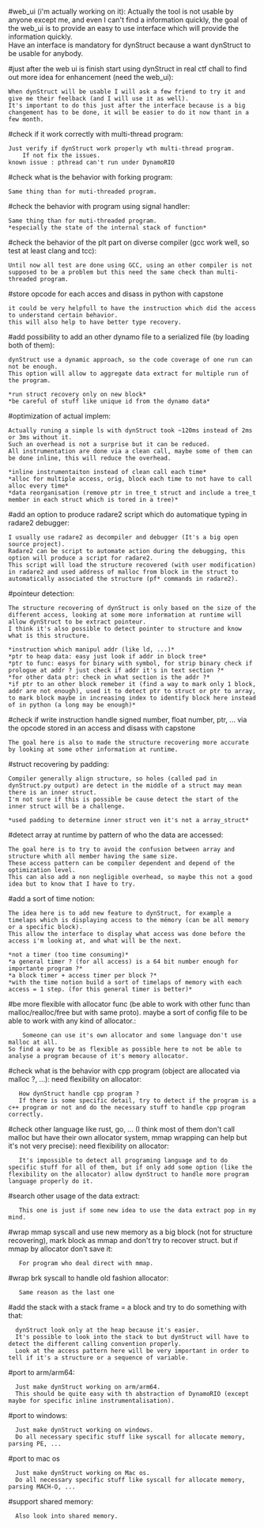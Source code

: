 #web_ui (i'm actually working on it):
	Actually the tool is not usable by anyone except me, and even I can't find a information quickly, the goal of the web_ui is to provide an easy to use interface which will provide the information quickly.  
	Have an interface is mandatory for dynStruct because a want dynStruct to be usable for anybody.

#just after the web ui is finish start using dynStruct in real ctf chall to find out more idea for enhancement (need the web_ui):
     	
	When dynStruct will be usable I will ask a few friend to try it and give me their feelback (and I will use it as well).  
	It's important to do this just after the interface because is a big changement has to be done, it will be easier to do it now thant in a few month.  

#check if it work correctly with multi-thread program:
        
	Just verify if dynStruct work properly wth multi-thread program.  
      	If not fix the issues.
	known issue : pthread can't run under DynamoRIO

#check what is the behavior with forking program:
      
	Same thing than for muti-threaded program.
	
#check the behavior with program using signal handler:

	Same thing than for muti-threaded program.
	*especially the state of the internal stack of function*

#check the behavior of the plt part on diverse compiler (gcc work well, so test at least clang and tcc):
        
	Until now all test are done using GCC, using an other compiler is not supposed to be a problem but this need the same check than multi-threaded program.       

#store opcode for each acces and disass in python with capstone

  	it could be very helpfull to have the instruction which did the access to understand certain behavior.
	this will also help to have better type recovery.

#add possibility to add an other dynamo file to a serialized file (by loading both of them): 
        
	dynStruct use a dynamic approach, so the code coverage of one run can not be enough.  
	This option will allow to aggregate data extract for multiple run of the program.  

	*run struct recovery only on new block*  
	*be careful of stuff like unique id from the dynamo data*  

#optimization of actual implem:
	
	Actually runing a simple ls with dynStruct took ~120ms instead of 2ms or 3ms without it.  
	Such an overhead is not a surprise but it can be reduced.  
	All instrumentation are done via a clean call, maybe some of them can be done inline, this will reduce the overhead.  

	*inline instrumentaiton instead of clean call each time*  
	*alloc for multiple access, orig, block each time to not have to call alloc every time*
	*data reorganisation (remove ptr in tree_t struct and include a tree_t member in each struct which is tored in a tree)*

#add an option to produce radare2 script which do automatique typing in radare2 debugger:
     	
	I usually use radare2 as decompiler and debugger (It's a big open source project).  
	Radare2 can be script to automate action during the debugging, this option will produce a script for radare2.  
	This script will load the structure recovered (with user modification) in radare2 and used address of malloc from block in the struct to automatically associated the structure (pf* commands in radare2).

#pointeur detection:
	
	The structure recovering of dynStruct is only based on the size of the different access, looking at some more information at runtime will allow dynStruct to be extract pointeur.  
	I think it's also possible to detect pointer to structure and know what is this structure.  

	*instruction which manipul addr (like ld, ...)*   
	*ptr to heap data: easy just look if addr in block tree*  
	*ptr to func: easys for binary with symbol, for strip binary check if prologue at addr ? just check if addr it's in text section ?*  
	*for other data ptr: check in what section is the addr ?*  
	*if ptr to an other block remeber it (find a way to mark only 1 block, addr are not enough), used it to detect ptr to struct or ptr to array, to mark block maybe in increasing index to identify block here instead of in python (a long may be enough)*  

#check if write instruction handle signed number, float number, ptr, ... via the opcode stored in an access and disass with capstone
        
	The goal here is also to made the structure recovering more accurate by looking at some other information at runtime.

#struct recovering by padding:
	
	Compiler generally align structure, so holes (called pad in dynStruct.py output) are detect in the middle of a struct may mean there is an inner struct.  
	I'm not sure if this is possible be cause detect the start of the inner struct will be a challenge.  

	*used padding to determine inner struct ven it's not a array_struct*

#detect array at runtime by pattern of who the data are accessed:
	
	The goal here is to try to avoid the confusion between array and structure whith all member having the same size.  
	These access pattern can be compiler dependent and depend of the optimization level.  
	This can also add a non negligible overhead, so maybe this not a good idea but to know that I have to try.


#add a sort of time notion:
        
	The idea here is to add new feature to dynStruct, for example a timelaps which is displaying access to the mémory (can be all memory or a specific block).  
	This allow the interface to display what access was done before the access i'm looking at, and what will be the next.
	
	*not a timer (too time consuming)*  
	*a general timer ? (for all access) is a 64 bit number enough for importante program ?*  
	*a block timer + access timer per block ?*  
	*with the time notion build a sort of timelaps of memory with each access = 1 step. (for this general timer is better)*

#be more flexible with allocator func (be able to work with other func than malloc/realloc/free but with same proto). maybe a sort of config file to be able to work with any kind of allocator.:

    	Someone can use it's own allocator and some language don't use malloc at all.  
	So find a way to be as flexible as possible here to not be able to analyse a program because of it's memory allocator.

#check what is the behavior with cpp program (object are allocated via malloc ?, ...): need flexibility on allocator:

       How dynStruct handle cpp program ?  
       If there is some specific detail, try to detect if the program is a c++ program or not and do the necessary stuff to handle cpp program correctly.

#check other language like rust, go, ... (I think most of them don't call malloc but have their own allocator system, mmap wrapping can help but it's not very precise): need flexibility on allocator:

       It's impossible to detect all programing language and to do specific stuff for all of them, but if only add some option (like the flexibility on the allocator) allow dynStruct to handle more program language properly do it.

#search other usage of the data extract:

       This one is just if some new idea to use the data extract pop in my mind.

#wrap mmap syscall and use new memory as a big block (not for structure recovering), mark block as mmap and don't try to recover struct. but if mmap by allocator don't save it:

       For program who deal direct with mmap.

#wrap brk syscall to handle old fashion allocator:

       Same reason as the last one

#add the stack with a stack frame = a block and try to do something with that:

      dynStruct look only at the heap because it's easier.  
      It's possible to look into the stack to but dynStruct will have to detect the different calling convention properly.  
      Look at the access pattern here will be very important in order to tell if it's a structure or a sequence of variable.

#port to arm/arm64:

      Just make dynStruct working on arm/arm64.
      This should be quite easy with th abstraction of DynamoRIO (except maybe for specific inline instrumentalisation).

#port to windows:

      Just make dynStruct working on windows.  
      Do all necessary specific stuff like syscall for allocate memory, parsing PE, ...

#port to mac os

      Just make dynStruct working on Mac os.  
      Do all necessary specific stuff like syscall for allocate memory, parsing MACH-O, ...

#support shared memory:

      Also look into shared memory.
